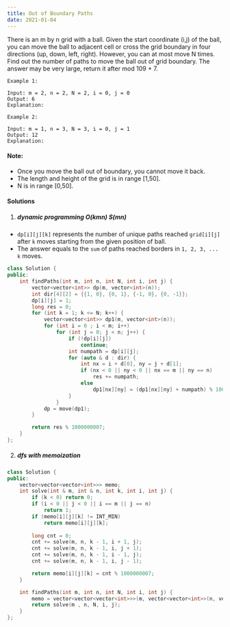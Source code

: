 ```yaml
---
title: Out of Boundary Paths
date: 2021-01-04
---
```

There is an m by n grid with a ball. Given the start coordinate (i,j) of the ball, you can move the ball to adjacent cell or cross the grid boundary in four directions (up, down, left, right). However, you can at most move N times. Find out the number of paths to move the ball out of grid boundary. The answer may be very large, return it after mod 109 + 7.

 

```
Example 1:

Input: m = 2, n = 2, N = 2, i = 0, j = 0
Output: 6
Explanation:

Example 2:

Input: m = 1, n = 3, N = 3, i = 0, j = 1
Output: 12
Explanation:
```

 

#### Note:

-    Once you move the ball out of boundary, you cannot move it back.
-    The length and height of the grid is in range [1,50].
-    N is in range [0,50].

#### Solutions

1. ##### dynamic programming O(kmn) S(mn)

- `dp[i][j][k]` represents the number of unique paths reached `grid[i][j]` after `k` moves starting from the given position of ball.
- The answer equals to the `sum` of paths reached borders in `1, 2, 3, ... k` moves.

```cpp
class Solution {
public:
    int findPaths(int m, int n, int N, int i, int j) {
        vector<vector<int>> dp(m, vector<int>(n));
        int dir[4][2] = {{1, 0}, {0, 1}, {-1, 0}, {0, -1}};
        dp[i][j] = 1;
        long res = 0;
        for (int k = 1; k <= N; k++) {
            vector<vector<int>> dp1(m, vector<int>(n));
            for (int i = 0 ; i < m; i++)
                for (int j = 0; j < n; j++) {
                    if (!dp[i][j])
                        continue;
                    int numpath = dp[i][j];
                    for (auto & d : dir) {
                        int nx = i + d[0], ny = j + d[1];
                        if (nx < 0 || ny < 0 || nx == m || ny == n)
                            res += numpath;
                        else
                            dp1[nx][ny] = (dp1[nx][ny] + numpath) % 1000000007;
                    }
                }
            dp = move(dp1);
        }

        return res % 1000000007;
    }
};
```

2. ##### dfs with memoization

```cpp
class Solution {
public:
    vector<vector<vector<int>>> memo;
    int solve(int & m, int & n, int k, int i, int j) {
        if (k < 0) return 0;
        if (i < 0 || j < 0 || i == m || j == n)
            return 1;
        if (memo[i][j][k] != INT_MIN)
            return memo[i][j][k];
    
        long cnt = 0;
        cnt += solve(m, n, k - 1, i + 1, j);
        cnt += solve(m, n, k - 1, i, j + 1);
        cnt += solve(m, n, k - 1, i - 1, j);
        cnt += solve(m, n, k - 1, i, j - 1);

        return memo[i][j][k] = cnt % 1000000007;
    }

    int findPaths(int m, int n, int N, int i, int j) {
        memo = vector<vector<vector<int>>>(m, vector<vector<int>>(n, vector<int>(N + 1, INT_MIN)));
        return solve(m , n, N, i, j);
    }
};
```